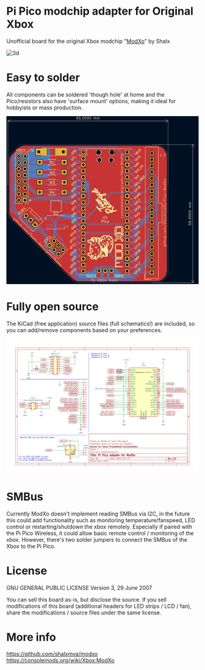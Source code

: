 # Pi Pico modchip adapter for Original Xbox

Unofficial board for the original Xbox modchip "[ModXo](https://github.com/shalxmva/modxo)" by Shalx

![3d](https://github.com/Electrical5/Pico-ModXo/blob/main/pico-modxo-3d.png)

# Easy to solder

All components can be soldered 'though hole' at home and the Pico/resistors also have 'surface mount' options, making it ideal for hobbyists or mass production.

![2d](https://github.com/Electrical5/Pico-ModXo/blob/main/pico-modxo-2d.png)

# Fully open source

The KiCad (free application) source files (full schematics!) are included, so you can add/remove components based on your preferences.

![schematics](https://github.com/Electrical5/Pico-ModXo/blob/main/schematics.png)

# SMBus

Currently ModXo doesn't implement reading SMBus via I2C, in the future this could add functionality such as monitoring temperature/fanspeed, LED control or restarting/shutdown the xbox remotely.
Especially if paired with the Pi Pico Wireless, it could allow basic remote control / monitoring of the xbox.
However, there's two solder jumpers to connect the SMBus of the Xbox to the Pi Pico.

# License

GNU GENERAL PUBLIC LICENSE
Version 3, 29 June 2007

You can sell this board as-is, but disclose the source.
If you sell modifications of this board (additional headers for LED strips / LCD / fan), share the modifications / source files under the same license.

# More info

https://github.com/shalxmva/modxo
https://consolemods.org/wiki/Xbox:ModXo
